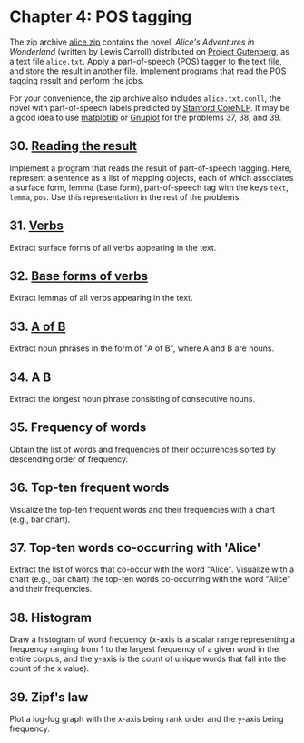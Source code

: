 # Chapter 4: POS tagging

The zip archive [alice.zip](https://nlp100.github.io/data/alice.zip) contains the novel, _Alice's Adventures in Wonderland_ (written by Lewis Carroll) distributed on [Project Gutenberg](https://www.gutenberg.org/), as a text file `alice.txt`. Apply a part-of-speech (POS) tagger to the text file, and store the result in another file. Implement programs that read the POS tagging result and perform the jobs.

For your convenience, the zip archive also includes `alice.txt.conll`, the novel with part-of-speech labels predicted by [Stanford CoreNLP](https://stanfordnlp.github.io/CoreNLP/). It may be a good idea to use [matplotlib](http://matplotlib.org/) or [Gnuplot](http://www.gnuplot.info/) for the problems 37, 38, and 39.

## 30. [Reading the result](./ex30.ts)

Implement a program that reads the result of part-of-speech tagging. Here, represent a sentence as a list of mapping objects, each of which associates a surface form, lemma (base form), part-of-speech tag with the keys `text`, `lemma`, `pos`. Use this representation in the rest of the problems.

## 31. [Verbs](./ex31.ts)

Extract surface forms of all verbs appearing in the text.

## 32. [Base forms of verbs](./ex32.ts)

Extract lemmas of all verbs appearing in the text.

## 33. [A of B](./ex33.ts)

Extract noun phrases in the form of "A of B", where A and B are nouns.

## 34. A B

Extract the longest noun phrase consisting of consecutive nouns.

## 35. Frequency of words

Obtain the list of words and frequencies of their occurrences sorted by descending order of frequency.

## 36. Top-ten frequent words

Visualize the top-ten frequent words and their frequencies with a chart (e.g., bar chart).

## 37. Top-ten words co-occurring with 'Alice'

Extract the list of words that co-occur with the word "Alice". Visualize with a chart (e.g., bar chart) the top-ten words co-occurring with the word "Alice" and their frequencies.

## 38. Histogram

Draw a histogram of word frequency (x-axis is a scalar range representing a frequency ranging from 1 to the largest frequency of a given word in the entire corpus, and the y-axis is the count of unique words that fall into the count of the x value).

## 39. Zipf's law

Plot a log-log graph with the x-axis being rank order and the y-axis being frequency.
